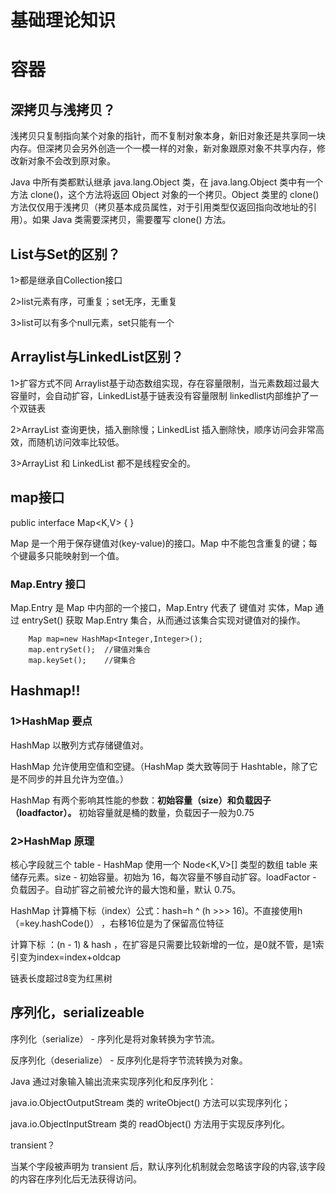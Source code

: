 # 基础理论知识


# 容器
## 深拷贝与浅拷贝？

浅拷贝只复制指向某个对象的指针，而不复制对象本身，新旧对象还是共享同一块内存。但深拷贝会另外创造一个一模一样的对象，新对象跟原对象不共享内存，修改新对象不会改到原对象。

Java 中所有类都默认继承 java.lang.Object 类，在 java.lang.Object 类中有一个方法 clone()，这个方法将返回 Object 对象的一个拷贝。Object 类里的 clone() 方法仅仅用于浅拷贝（拷贝基本成员属性，对于引用类型仅返回指向改地址的引用）。如果 Java 类需要深拷贝，需要覆写 clone() 方法。

## List与Set的区别？
1>都是继承自Collection接口

2>list元素有序，可重复；set无序，无重复

3>list可以有多个null元素，set只能有一个

## Arraylist与LinkedList区别？

1>扩容方式不同 Arraylist基于动态数组实现，存在容量限制，当元素数超过最大容量时，会自动扩容，LinkedList基于链表没有容量限制 linkedlist内部维护了一个双链表

2>ArrayList 查询更快，插入删除慢；LinkedList 插入删除快，顺序访问会非常高效，而随机访问效率比较低。

3>ArrayList 和 LinkedList 都不是线程安全的。

## map接口

public interface Map<K,V> { }

Map 是一个用于保存键值对(key-value)的接口。Map 中不能包含重复的键；每个键最多只能映射到一个值。

### Map.Entry 接口
Map.Entry 是 Map 中内部的一个接口，Map.Entry 代表了 键值对 实体，Map 通过 entrySet() 获取 Map.Entry 集合，从而通过该集合实现对键值对的操作。

        Map map=new HashMap<Integer,Integer>();
        map.entrySet();  //键值对集合
        map.keySet();    //键集合
## Hashmap!! 
### 1>HashMap 要点
HashMap 以散列方式存储键值对。

HashMap 允许使用空值和空键。（HashMap 类大致等同于 Hashtable，除了它是不同步的并且允许为空值。）

HashMap 有两个影响其性能的参数：**初始容量（size）和负载因子（loadfactor）。** 初始容量就是桶的数量，负载因子一般为0.75
### 2>HashMap 原理
核心字段就三个 table - HashMap 使用一个 Node<K,V>[] 类型的数组 table 来储存元素。size - 初始容量。初始为 16，每次容量不够自动扩容。loadFactor - 负载因子。自动扩容之前被允许的最大饱和量，默认 0.75。

HashMap 计算桶下标（index）公式：hash=h ^ (h >>> 16)。不直接使用h（=key.hashCode()） ，右移16位是为了保留高位特征

计算下标 ：(n - 1) & hash ，在扩容是只需要比较新增的一位，是0就不管，是1索引变为index=index+oldcap

链表长度超过8变为红黑树
## 序列化，serializeable 
序列化（serialize） - 序列化是将对象转换为字节流。

反序列化（deserialize） - 反序列化是将字节流转换为对象。

Java 通过对象输入输出流来实现序列化和反序列化：

java.io.ObjectOutputStream 类的 writeObject() 方法可以实现序列化；

java.io.ObjectInputStream 类的 readObject() 方法用于实现反序列化。

transient？

当某个字段被声明为 transient 后，默认序列化机制就会忽略该字段的内容,该字段的内容在序列化后无法获得访问。

